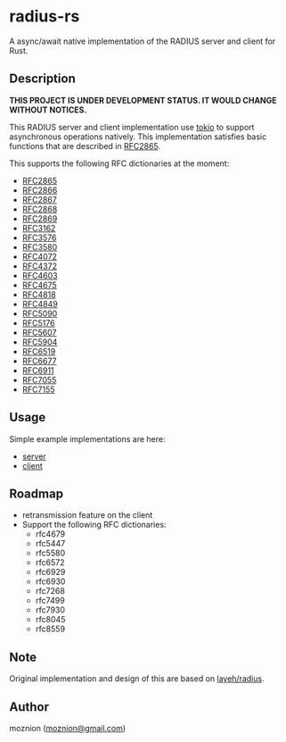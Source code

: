 # radius-rs

A async/await native implementation of the RADIUS server and client for Rust.

## Description

**THIS PROJECT IS UNDER DEVELOPMENT STATUS. IT WOULD CHANGE WITHOUT NOTICES.**

This RADIUS server and client implementation use [tokio](https://tokio.rs/) to support asynchronous operations natively. This implementation satisfies basic functions that are described in [RFC2865](https://tools.ietf.org/html/rfc2865).

This supports the following RFC dictionaries at the moment:

- [RFC2865](https://tools.ietf.org/html/rfc2865)
- [RFC2866](https://tools.ietf.org/html/rfc2866)
- [RFC2867](https://tools.ietf.org/html/rfc2867)
- [RFC2868](https://tools.ietf.org/html/rfc2868)
- [RFC2869](https://tools.ietf.org/html/rfc2869)
- [RFC3162](https://tools.ietf.org/html/rfc3162)
- [RFC3576](https://tools.ietf.org/html/rfc3576)
- [RFC3580](https://tools.ietf.org/html/rfc3580)
- [RFC4072](https://tools.ietf.org/html/rfc4072)
- [RFC4372](https://tools.ietf.org/html/rfc4372)
- [RFC4603](https://tools.ietf.org/html/rfc4603)
- [RFC4675](https://tools.ietf.org/html/rfc4675)
- [RFC4818](https://tools.ietf.org/html/rfc4818)
- [RFC4849](https://tools.ietf.org/html/rfc4849)
- [RFC5090](https://tools.ietf.org/html/rfc5090)
- [RFC5176](https://tools.ietf.org/html/rfc5176)
- [RFC5607](https://tools.ietf.org/html/rfc5607)
- [RFC5904](https://tools.ietf.org/html/rfc5904)
- [RFC6519](https://tools.ietf.org/html/rfc6519)
- [RFC6677](https://tools.ietf.org/html/rfc6677)
- [RFC6911](https://tools.ietf.org/html/rfc6911)
- [RFC7055](https://tools.ietf.org/html/rfc7055)
- [RFC7155](https://tools.ietf.org/html/rfc7155)

## Usage

Simple example implementations are here:

- [server](./examples/server.rs)
- [client](./examples/client.rs)

## Roadmap

- retransmission feature on the client
- Support the following RFC dictionaries:
  - rfc4679
  - rfc5447
  - rfc5580
  - rfc6572
  - rfc6929
  - rfc6930
  - rfc7268
  - rfc7499
  - rfc7930
  - rfc8045
  - rfc8559

## Note

Original implementation and design of this are based on [layeh/radius](https://github.com/layeh/radius).

## Author

moznion (<moznion@gmail.com>)

